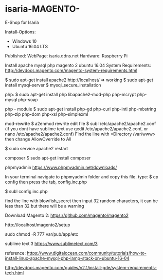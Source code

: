 # isaria-MAGENTO-
E-Shop for Isaria

Install-Options:
- Windows 10
- Ubuntu 16.04 LTS

Published:
WebPage: isaria.ddns.net
Hardware: Raspberry Pi


Install apache mysql php magento 2 ubuntu 16.04
System Requirements: http://devdocs.magento.com/magento-system-requirements.html
 
$ sudo apt-get install apache2
http://localhost/ => working
$ sudo apt-get install mysql-server
$ mysql_secure_installation
 
php:
$ sudo apt-get install php libapache2-mod-php php-mcrypt php-mysql php-soap
 
php - module
$ sudo apt-get install php-gd php-curl php-intl php-mbstring php-zip php-dom php-xsl php-simplexml
 
mod-rewrite
$ a2enmod rewrite
edit file
$ subl /etc/apache2/apache2.conf (if you dont have sublime text use gedit /etc/apache2/apache2.conf, or nano /etc/apache2/apache2.conf)
Find the line with <Directory /var/www> then change  AllowOverride to All
 
$ sudo service apache2 restart
 
composer
$ sudo apt-get install composer
 
 
phpmyadmin https://www.phpmyadmin.net/downloads/
 
In your terminal navigate to phpmyadmin folder and copy this file. type:
$ cp config then press the tab, config.inc.php
 
$ subl config.inc.php
 
find the line with blowfish_secret then input 32 random characters, it can be less than 32 but there will be a warning
 
Download Magento 2: https://github.com/magento/magento2
 
 
http://localhost/magento2/setup
 
sudo chmod -R 777 var/pub/app/etc
 
sublime text 3
https://www.sublimetext.com/3
 
reference:
https://www.digitalocean.com/community/tutorials/how-to-install-linux-apache-mysql-php-lamp-stack-on-ubuntu-16-04
 
 
http://devdocs.magento.com/guides/v2.1/install-gde/system-requirements-tech.html
